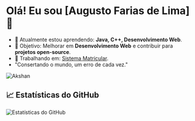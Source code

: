 # Olá! Eu sou [Augusto Farias de Lima] 👋

- 🌱 Atualmente estou aprendendo: **Java, C++, Desenvolvimento Web**.
- 🎯 Objetivo: Melhorar em **Desenvolvimento Web** e contribuir para **projetos open-source**.
- 💼 Trabalhando em: [Sistema Matricular](https://github.com/AugustoFL/tcc).
-    "Consertando o mundo, um erro de cada vez."


![Akshan](https://media.giphy.com/media/link-do-seu-gif/giphy.gif)

## 📈 Estatísticas do GitHub
![Estatísticas do GitHub](https://github-readme-stats.vercel.app/api?AugustoFL&show_icons=true&theme=radical)
